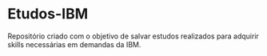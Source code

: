 # Etudos-IBM

Repositório criado com o objetivo de salvar estudos realizados para adquirir skills necessárias em demandas da IBM.
